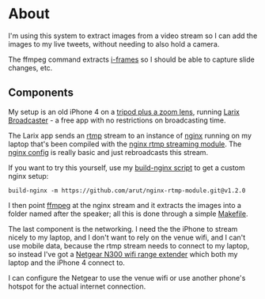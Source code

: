 # About
I'm using this system to extract images from a video stream so I can add the images to my live tweets, without needing to also hold a camera.

The ffmpeg command extracts [i-frames](https://en.wikipedia.org/wiki/Video_compression_picture_types#Intra-coded_.28I.29_frames.2Fslices_.28key_frames.29) so I should be able to capture slide changes, etc.

## Components
My setup is an old iPhone 4 on a [tripod plus a zoom lens](https://www.amazon.co.uk/gp/product/B00AQUIBUA/ref=oh_aui_detailpage_o03_s00?ie=UTF8&psc=1), running [Larix Broadcaster](https://wmspanel.com/larix_broadcaster) - a free app with no restrictions on broadcasting time.

The Larix app sends an [rtmp](https://en.wikipedia.org/wiki/Real-Time_Messaging_Protocol) stream to an instance of [nginx](http://nginx.org/) running on my laptop that's been compiled with the [nginx rtmp streaming module](https://github.com/arut/nginx-rtmp-module). The [nginx config](./rtmp.conf) is really basic and just rebroadcasts this stream.

If you want to try this yourself, use my [build-nginx script](https://github.com/jaygooby/build-nginx) to get a custom nginx setup:

```
build-nginx -m https://github.com/arut/nginx-rtmp-module.git@v1.2.0
```

I then point [ffmpeg](https://www.ffmpeg.org/) at the nginx stream and it extracts the images into a folder named after the speaker; all this is done through a simple [Makefile](./Makefile).

The last component is the networking. I need the the iPhone to stream nicely to my laptop, and I don't want to rely on the venue wifi, and I can't use mobile data, because the rtmp stream needs to connect to my laptop, so instead I've got a [Netgear N300 wifi range extender](https://www.amazon.co.uk/NETGEAR-Extender-External-Antennas-EX2700-100UKS/dp/B00NIUHAG6/ref=pd_lpo_vtph_147_bs_lp_tr_t_1?_encoding=UTF8&psc=1&refRID=8JRBPGWVJG39BS27H2JC) which both my laptop and the iPhone 4 connect to.

I can configure the Netgear to use the venue wifi or use another phone's hotspot for the actual internet connection.
